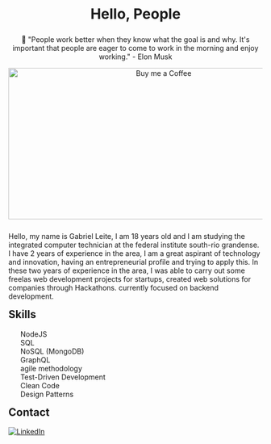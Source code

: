 <h1 align="center"> Hello, People </h1>

<div align="center" style="margin-top: 25px; margin-bottom: 25px">
  <p>🚀 "People work better when they know what the goal is and why. It's important that people are eager to come to work in the morning and enjoy working." - Elon Musk </p>
  <img align="center" alt="Buy me a Coffee" width="600px" height="300px" src="https://cdn3.iconfinder.com/data/icons/browser-15/48/code_coding_programming_search_find-256.png"/>
</div>

<p>
Hello, my name is Gabriel Leite, I am 18 years old and I am studying the integrated computer technician at the federal institute south-rio grandense. I have 2 years of experience in the area, I am a great aspirant of technology and innovation, having an entrepreneurial profile and trying to apply this. In these two years of experience in the area, I was able to carry out some freelas web development projects for startups, created web solutions for companies through Hackathons. currently focused on backend development.
</p>

<h2 style="margin-top: 15px;">Skills</h2>
<ul style="list-style-type: none;">
  
  <li>NodeJS</li>
  <li>SQL</li>
  <li>NoSQL (MongoDB)</li>
  <li>GraphQL</li>
  <li>agile methodology</li>
  <li>Test-Driven Development</li>
  <li>Clean Code</li>
  <li>Design Patterns</li>
</ul>

<div>
  <h2 style="margin-top: 15px;">Contact</h2>
  <a href="https://www.linkedin.com/in/gabriel-leite-676253189/">
<img align="center" alt="LinkedIn" src="https://img.shields.io/badge/-Gabriel%20Leite-blue"/>
</a><br><br>
</div>
